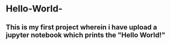 # Hello-World-

## This is my first project wherein i have upload a jupyter notebook which prints the "Hello World!"
